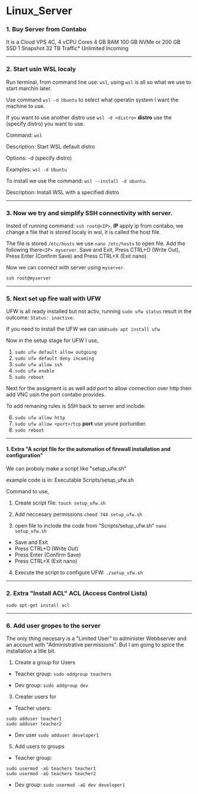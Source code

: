 # Linux_Server

### 1. Buy Server from Contabo

It is a Cloud VPS 4C,
4 vCPU Cores
4 GB RAM
100 GB NVMe
or 200 GB SSD
1 Snapshot
32 TB Traffic*
Unlimited Incoming

---

### 2. Start usin WSL localy

Run terminal, from command line use: `wsl`, using `wsl` is all so what we use to start marchin later. 

Use command `wsl -d Ubuntu` to select what operatin system I want the machine to use. 

If you want to use another distro use `wsl -d <distro>` **distro** use the (specify distro) you want to use.

Command:
`wsl`

Description: 
Start WSL default distro

Options:
-d <distro> (specify distro)

Examples:
`wsl -d Ubuntu`

To install we use the command: `wsl --install -d ubuntu`.

Description: 
Install WSL with a specified distro


---

### 3. Now we try and simplify SSH connectivity with server.

Insted of running command: `ssh root@<IP>`, **IP** apply ip from contabo, we change a file that is stored localy in wsl, it is called the host file.

The file is stored  `/etc/hosts` we use `nano /etc/hosts` to open file. Add the following there`<IP> myserver`. Save and Exit, Press CTRL+O (Write Out), Press Enter (Confirm Save) and Press CTRL+X (Exit nano). 

Now we can connect with server using `myserver`.

```
ssh root@myserver
```

---

### 5. Next set up fire wall with UFW

UFW is all ready installed but not activ, running `sudo ufw status` result in the outcome: `Status: inactive`.

If you need to install the UFW we can use`sudo apt install ufw`

Now in the setup stage for UFW I use,

1. ```sudo ufw default allow outgoing```
2. ```sudo ufw default deny incoming```
3. ```sudo ufw allow ssh```																							
4. ```sudo ufw enable```																			
5. ```sudo reboot```

Next for the assigment is as well add port to allow connection over http then add VNC usin the port contabo provides. 

To add remaning rules is SSH back to server and include:

6. ```sudo ufw allow http```																					
7. ```sudo ufw allow <port>/tcp``` **port** use youre portumber.
8. ```sudo reboot```

---

#### 1. Extra "A script file for the automation of firewall installation and configuration"

We can proboly make a script like "setup_ufw.sh"

example code is in: Executable Scripts/setup_ufw.sh

Command to use,

1. Create script file:
```touch setup_ufw.sh```

2. Add neccesary permissions
```chmod 744 setup_ufw.sh```

3. open file to inclode the code from "Scripts/setup_ufw.sh"
```nano setup_ufw.sh```
- Save and Exit
- Press CTRL+O (Write Out)
- Press Enter (Confirm Save)
- Press CTRL+X (Exit nano)

4. Execute the script to configure UFW:
```./setup_ufw.sh```

---

### 2. Extra "Install ACL" ACL (Access Control Lists)
```
sudo apt-get install acl
```
---

### 6. Add user gropes to the server

The only thing necesary is a "Limited User" to administer Webbserver and an account with "Administrative permissions". But I am going to spice the installation a litle bit.

1. Create a group for Users
- Teacher group:
```sudo addgroup teachers```

- Dev group:
```sudo addgroup dev```

3. Creater users for
- Teacher users:
```
sudo adduser teacher1
sudo adduser teacher2
```

- Dev user
```sudo adduser developer1```


5. Add users to groups
- Teacher group:
```
sudo usermod -aG teachers teacher1
sudo usermod -aG teachers teacher2
```

- Dev group:
```sudo usermod -aG dev developer1```



